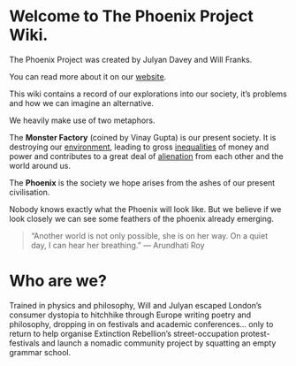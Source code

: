 # Welcome to The Phoenix Project Wiki.

The Phoenix Project was created by Julyan Davey and Will Franks. 

You can read more about it on our [website][1].

This wiki contains a record of our explorations into our society, it’s problems and how we can imagine an alternative.

We heavily make use of two metaphors.

The **Monster Factory** (coined by Vinay Gupta) is our present society. It is destroying our [environment][2], leading to gross [inequalities][3] of money and power and contributes to a great deal of [alienation][4] from each other and the world around us.

The **Phoenix** is the society we hope arises from the ashes of our present civilisation. 

Nobody knows exactly what the Phoenix will look like. But we believe if we look closely we can see some feathers of the phoenix already emerging. 

> “Another world is not only possible, she is on her way. On a quiet day, I can hear her breathing.” ― Arundhati Roy

# Who are we?
Trained in physics and philosophy, Will and Julyan escaped London’s consumer dystopia to hitchhike through Europe writing poetry and philosophy, dropping in on festivals and academic conferences… only to return to help organise Extinction Rebellion’s street-occupation protest-festivals and launch a nomadic community project by squatting an empty grammar school.

[1]:	https://thephoenixproject.site
[2]:	Environment.md
[3]:	Inequality.md
[4]:	Alienation.md